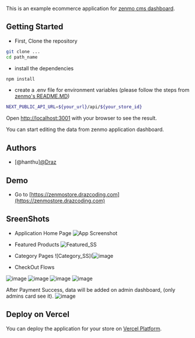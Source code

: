 This is an example ecommerce application for [zenmo cms dashboard](https://github.com/HanMyatThu/zenmo).

## Getting Started

- First, Clone the repository

```bash
git clone ...
cd path_name
```

- install the dependencies

```bash
npm install
```

- create a .env file for environment variables (please follow the steps from [zenmo's README.MD](https://github.com/HanMyatThu/zenmo/blob/master/README.md))
```bash
NEXT_PUBLIC_API_URL=${your_url}/api/${your_store_id}
```

Open [http://localhost:3001](http://localhost:3001) with your browser to see the result.

You can start editing the data from zenmo application dashboard.

## Authors

- [@hanthu][@Draz](https://github.com/HanMyatThu)


## Demo

- Go to [https://zenmostore.drazcoding.com](https://zenmostore.drazcoding.com)

## SreenShots

- Application Home Page
![App Screenshot](![image](https://github.com/user-attachments/assets/5e768e2d-60fa-42ae-a4d4-f39a2fb74184))

- Featured Products
![Featured_SS](![image](https://github.com/user-attachments/assets/0a9ada50-ff05-4788-b6f5-f35b60bef929))

- Category Pages
![Category_SS](![image](https://github.com/user-attachments/assets/5932c9ca-cdb7-49d5-9a75-6d9930a9bfec)

- CheckOut Flows

![image](https://github.com/user-attachments/assets/7448c7ce-c111-482f-8d09-cb4a1477983c)
![image](https://github.com/user-attachments/assets/6d79a032-2e8f-49cf-aa49-7ea1bb08c74d)
![image](https://github.com/user-attachments/assets/09cf7055-9552-434e-add4-4445ecf14e69)
![image](https://github.com/user-attachments/assets/135657da-5171-4d35-8648-1de8a7decd3b)

After Payment Success, data will be added on admin dashboard, (only admins card see it).
![image](https://github.com/user-attachments/assets/3fe0bb1d-c249-41af-b91b-13ed5d9a1788)


## Deploy on Vercel

You can deploy the application for your store on [Vercel Platform](https://vercel.com/new?utm_medium=default-template&filter=next.js&utm_source=create-next-app&utm_campaign=create-next-app-readme).
